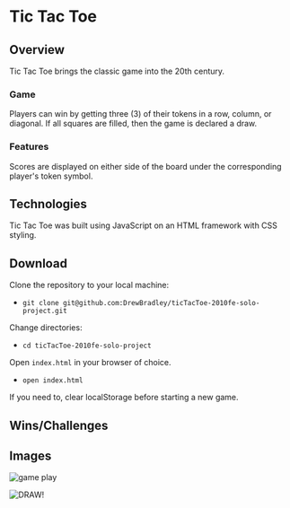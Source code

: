 # Tic Tac Toe
## Overview
Tic Tac Toe brings the classic game into the 20th century. 

### Game
Players can win by getting three (3) of their tokens in a row, column, or diagonal. If all squares are filled, then the game is declared a draw.
### Features
Scores are displayed on either side of the board under the corresponding player's token symbol.

## Technologies
Tic Tac Toe was built using JavaScript on an HTML framework with CSS styling.

## Download
Clone the repository to your local machine:
 - ```git clone git@github.com:DrewBradley/ticTacToe-2010fe-solo-project.git```

Change directories:
 - ```cd ticTacToe-2010fe-solo-project```

Open ```index.html``` in your browser of choice. 
 - ```open index.html```

If you need to, clear localStorage before starting a new game.

## Wins/Challenges

## Images
![game play](https://media.giphy.com/media/Eqt7VSUuND2WdGmOlh/giphy.gif)

![DRAW!](https://media.giphy.com/media/aTOGAY7Ang8ZaWYaWx/giphy.gif)
